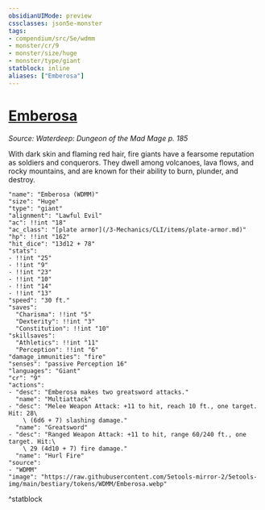 ```yaml
---
obsidianUIMode: preview
cssclasses: json5e-monster
tags:
- compendium/src/5e/wdmm
- monster/cr/9
- monster/size/huge
- monster/type/giant
statblock: inline
aliases: ["Emberosa"]
---
```

# [Emberosa](3-Mechanics\CLI\bestiary\npc/emberosa-wdmm.md)
*Source: Waterdeep: Dungeon of the Mad Mage p. 185*  

With dark skin and flaming red hair, fire giants have a fearsome reputation as soldiers and conquerors. They dwell among volcanoes, lava flows, and rocky mountains, and are known for their ability to burn, plunder, and destroy.

```statblock
"name": "Emberosa (WDMM)"
"size": "Huge"
"type": "giant"
"alignment": "Lawful Evil"
"ac": !!int "18"
"ac_class": "[plate armor](/3-Mechanics/CLI/items/plate-armor.md)"
"hp": !!int "162"
"hit_dice": "13d12 + 78"
"stats":
- !!int "25"
- !!int "9"
- !!int "23"
- !!int "10"
- !!int "14"
- !!int "13"
"speed": "30 ft."
"saves":
  "Charisma": !!int "5"
  "Dexterity": !!int "3"
  "Constitution": !!int "10"
"skillsaves":
  "Athletics": !!int "11"
  "Perception": !!int "6"
"damage_immunities": "fire"
"senses": "passive Perception 16"
"languages": "Giant"
"cr": "9"
"actions":
- "desc": "Emberosa makes two greatsword attacks."
  "name": "Multiattack"
- "desc": "Melee Weapon Attack: +11 to hit, reach 10 ft., one target. Hit: 28\
    \ (6d6 + 7) slashing damage."
  "name": "Greatsword"
- "desc": "Ranged Weapon Attack: +11 to hit, range 60/240 ft., one target. Hit:\
    \ 29 (4d10 + 7) fire damage."
  "name": "Hurl Fire"
"source":
- "WDMM"
"image": "https://raw.githubusercontent.com/5etools-mirror-2/5etools-img/main/bestiary/tokens/WDMM/Emberosa.webp"
```
^statblock